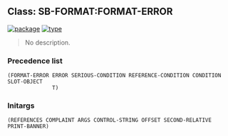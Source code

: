 ## Class: SB-FORMAT:FORMAT-ERROR
[![package](https://img.shields.io/badge/Package-SB--FORMAT-5f9ea0.svg?style=social&colorA=999999)](../) [![type](https://img.shields.io/badge/Type-Class-5f9ea0.svg?style=social&colorA=999999)](../#class) 

> No description.

### Precedence list
```
(FORMAT-ERROR ERROR SERIOUS-CONDITION REFERENCE-CONDITION CONDITION SLOT-OBJECT
              T)
```
### Initargs
```
(REFERENCES COMPLAINT ARGS CONTROL-STRING OFFSET SECOND-RELATIVE PRINT-BANNER)
```
